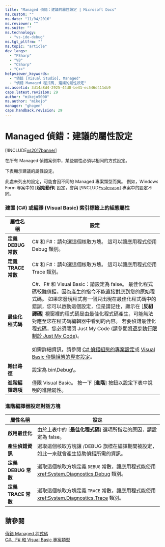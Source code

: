 ```yaml
---
title: "Managed 偵錯：建議的屬性設定 | Microsoft Docs"
ms.custom: ""
ms.date: "11/04/2016"
ms.reviewer: ""
ms.suite: ""
ms.technology: 
  - "vs-ide-debug"
ms.tgt_pltfrm: ""
ms.topic: "article"
dev_langs: 
  - "FSharp"
  - "VB"
  - "CSharp"
  - "C++"
helpviewer_keywords: 
  - "偵錯 [Visual Studio], Managed"
  - "偵錯 Managed 程式碼, 建議的屬性設定"
ms.assetid: 3d14a8d4-2925-44d0-be41-ec546d411db9
caps.latest.revision: 29
author: "mikejo5000"
ms.author: "mikejo"
manager: "ghogen"
caps.handback.revision: 29
---
```

# Managed 偵錯：建議的屬性設定
[!INCLUDE[vs2017banner](../code-quality/includes/vs2017banner.md)]

在所有 Managed 偵錯案例中，某些屬性必須以相同的方式設定。  
  
 下表顯示建議的屬性設定。  
  
 此處未列出的設定，可能會因不同的 Managed 專案類型而異。  例如，Windows Form 專案中的 \[**起始動作**\] 設定，會與 [!INCLUDE[vstecasp](../code-quality/includes/vstecasp_md.md)] 專案中的設定不同。  
  
### 建置 \(C\#\) 或編譯 \(Visual Basic\) 索引標籤上的組態屬性  
  
|**屬性名稱**|**設定**|  
|--------------|------------|  
|**定義 DEBUG 常數**|C\# 和 F\#：請勾選這個核取方塊。  這可以讓應用程式使用 Debug 類別。|  
|**定義 TRACE 常數**|C\# 和 F\#：請勾選這個核取方塊。  這可以讓應用程式使用 Trace 類別。|  
|**最佳化程式碼**|C\#、F\# 和 Visual Basic：請設定為 false。  最佳化程式碼較難偵錯，因為產生的指令不能直接對應到您的原始程式碼。  如果您發現程式有一個只出現在最佳化程式碼中的錯誤，您可以啟動這個設定，但是請記住，顯示在 \[**反組譯碼**\] 視窗裡的程式碼是由最佳化程式碼產生，可能無法對應至您在程式碼編輯器中看到的內容。  若要偵錯最佳化程式碼，您必須關閉 Just My Code \(請參閱[將逐步執行限制於 Just My Code](../debugger/navigating-through-code-with-the-debugger.md#BKMK_Restrict_stepping_to_Just_My_Code)\)。<br /><br /> 如需詳細資訊，請參閱 [C\# 偵錯組態的專案設定](../debugger/project-settings-for-csharp-debug-configurations.md)或 [Visual Basic 偵錯組態的專案設定](../debugger/project-settings-for-a-visual-basic-debug-configuration.md)。|  
|**輸出路徑**|設定為 bin\\Debug\\。|  
|**進階編譯選項**|僅限 Visual Basic。  按一下 \[**進階**\] 按鈕以設定下表中說明的進階屬性。|  
  
### 進階編譯器設定對話方塊  
  
|**屬性名稱**|**設定**|  
|--------------|------------|  
|**啟用最佳化**|由於上表中的 \[**最佳化程式碼**\] 選項所指定的原因，請設定為 false。|  
|**產生偵錯資訊**|選取這個核取方塊讓 \/DEBUG 旗標在編譯期間被設定，如此一來就會產生協助偵錯所需的資訊。|  
|**定義 DEBUG 常數**|選取這個核取方塊定義 `DEBUG` 常數，讓應用程式能使用 <xref:System.Diagnostics.Debug> 類別。|  
|**定義 TRACE 常數**|選取這個核取方塊定義 `TRACE` 常數，讓應用程式能使用 <xref:System.Diagnostics.Trace> 類別。|  
  
## 請參閱  
 [偵錯 Managed 程式碼](../debugger/debugging-managed-code.md)   
 [C\#、F\# 和 Visual Basic 專案類型](../debugger/debugging-preparation-csharp-f-hash-and-visual-basic-project-types.md)